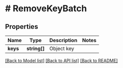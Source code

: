 # # RemoveKeyBatch

## Properties

Name | Type | Description | Notes
------------ | ------------- | ------------- | -------------
**keys** | **string[]** | Object key |

[[Back to Model list]](../../README.md#models) [[Back to API list]](../../README.md#endpoints) [[Back to README]](../../README.md)
